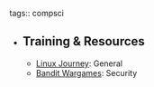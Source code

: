 tags:: compsci

- ## Training & Resources
	- [Linux Journey](https://linuxjourney.com/): General
	- [Bandit Wargames](https://overthewire.org/wargames/bandit/): Security